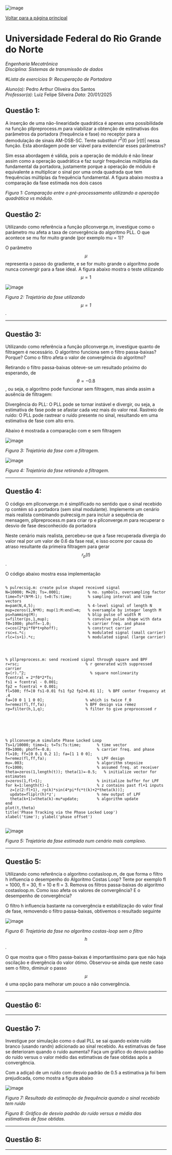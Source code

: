 ![image](https://github.com/user-attachments/assets/9f4a79da-715b-48a5-a11c-6d72b54991f6)<script type="text/javascript" async
  src="https://cdn.jsdelivr.net/npm/mathjax@3/es5/tex-mml-chtml.js">
</script>

[Voltar para a página principal](../index.md)

# Universidade Federal do Rio Grande do Norte

*Engenharia Mecatrônica*  
*Disciplina: Sistemas de transmissão de dados*

#*Lista de exercícios 9: Recuperação de Portadora*

*Aluno(a):* Pedro Arthur Oliveira dos Santos  
*Professor(a):* Luiz Felipe Silveira
*Data:* 20/01/2025

## Questão 1:
A inserção de uma não-linearidade quadrática é apenas uma possibilidade na função pllpreprocess.m para viabilizar a obtenção de estimativas dos parâmetros da portadora (frequência e fase) no receptor para a demodulação de sinais AM-DSB-SC. Tente substituir $r^{2}(t)$ por $|r(t)|$
nessa função. Esta abordagem pode ser viável para evidenciar esses parâmetros?

Sim essa abordagem é válida, pois a operação de módulo é não linear assim como a operação quadrática e faz surgir frequências múltiplas da fundamental da portadora, justamente porque a operação de módulo é equivalente a multiplicar o sinal por uma onda quadrada que tem frequências múltiplas da frequência fundamental.
A figura abaixo mostra a comparação da fase estimada nos dois casos




*Figura 1: Comparação entre o pré-processamento utilizando a operação quadrática vs módulo.*



## Questão 2:
Utilizando como referência a função pllconverge.m, investigue como o parâmetro mu afeta a
taxa de convergência do algoritmo PLL. O que acontece se mu for muito grande (por exemplo
mu = 1)?

O parâmetro $$\mu$$ representa o passo do gradiente, e se for muito grande o algorítmo pode nunca convergir para a fase ideal.
A figura abaixo mostra o teste utilizando $$\mu = 1$$


![image](https://github.com/user-attachments/assets/5be84af1-153d-4f8a-8093-9446c774ff6f)

*Figura 2: Trajetória da fase utilizando $$\mu = 1$$.*





---

## Questão 3:
Utilizando como referência a função pllconverge.m, investigue quanto de filtragem é necessário.
O algoritmo funciona sem o filtro passa-baixas? Porque? Como o filtro afeta o valor de
convergência do algoritmo?

Retirando o filtro passa-baixas obteve-se um resultado próximo do esperando, de $$\theta = -0.8$$, ou seja, o algorítmo pode funcionar sem filtragem, mas ainda assim a ausência de filtragem:

Divergência do PLL: O PLL pode se tornar instável e divergir, ou seja, a estimativa de fase pode se afastar cada vez mais do valor real.
Rastreio de ruído: O PLL pode rastrear o ruído presente no sinal, resultando em uma estimativa de fase com alto erro.

Abaixo é mostrada a comparação com e sem filtragem


![image](https://github.com/user-attachments/assets/f585800b-2f4d-4c7e-91dd-2865dca311e7)

*Figura 3: Trajetória da fase com a filtragem.*


![image](https://github.com/user-attachments/assets/431c91eb-2e92-474c-b93f-58f593f127c4)

*Figura 4: Trajetória da fase retirando a filtragem.*







---

## Questão 4:
O código em pllconverge.m é simplificado no sentido que o sinal recebido rp contém só a
portadora (sem sinal modulante). Implemente um cenário mais realista combinando pulrecsig.m para incluir a sequência de mensagem, pllpreprocess.m para criar rp e pllconverge.m para recuperar o desvio de fase desconhecido da portadora

Neste cenário mais realista, percebeu-se que a fase recuperada divergia do valor real por um valor de 0.6 da fase real, e isso ocorre por causa do atraso resultante da primeira filtragem para gerar $$r_p(t)$$.


O código abaixo mostra essa implementação
```

% pulrecsig.m: create pulse shaped received signal
N=10000; M=20; Ts=.0001;            % no. symbols, oversampling factor
time=Ts*(N*M-1); t=0:Ts:time;       % sampling interval and time vectors
m=pam(N,4,5);                       % 4-level signal of length N
mup=zeros(1,N*M); mup(1:M:end)=m;   % oversample by integer length M
ps=hamming(M);                      % blip pulse of width M
s=filter(ps,1,mup);                 % convolve pulse shape with data
f0=1000; phoff=-1.0;                % carrier freq. and phase
c=cos(2*pi*f0*t+phoff);             % construct carrier
rsc=s.*c;                           % modulated signal (small carrier)
rlc=(s+1).*c;                       % modulated signal (large carrier)




% pllpreprocess.m: send received signal through square and BPF
r=rsc;                             % r generated with suppressed carrier      
q=(r).^2;                            % square nonlinearity
fcentral = 2*f0*2*Ts;
fs1 = fcentral - 0.001;
fp2 = fcentral + 0.001;
fl=500; ff=[0 fs1-0.01 fs1 fp2 fp2+0.01 1];  % BPF center frequency at .4
fa=[0 0 1 1 0 0];                  % which is twice f_0
h=remez(fl,ff,fa);                 % BPF design via remez
rp=filter(h,1,q);                  % filter to give preprocessed r






% pllconverge.m simulate Phase Locked Loop
Ts=1/10000; time=1; t=Ts:Ts:time;       % time vector
f0=1000; phoff=-0.8;                    % carrier freq. and phase
fl=10; ff=[0 0.1 0.2 1]; fa=[1 1 0 0];
h=remez(fl,ff,fa);                      % LPF design
mu=.003;                                % algorithm stepsize
fc=1000;                                % assumed freq. at receiver
theta=zeros(1,length(t)); theta(1)=-0.5;   % initialize vector for estimates
z=zeros(1,fl+1);                        % initialize buffer for LPF
for k=1:length(t)-1                     % z contains past fl+1 inputs
  z=[z(2:fl+1), rp(k)*sin(4*pi*fc*t(k)+2*theta(k))];
  update=fliplr(h)*z';                  % new output of LPF
  theta(k+1)=theta(k)-mu*update;        % algorithm update
end
plot(t,theta)
title('Phase Tracking via the Phase Locked Loop')
xlabel('time'); ylabel('phase offset')


```


![image](https://github.com/user-attachments/assets/cd063cf8-8ebd-4596-b35f-5d2edda938cb)

*Figura 5: Trajetória da fase estimada num cenário mais complexo.*




---



## Questão 5:
Utilizando como referência o algoritmo costasloop.m, de que forma o filtro h influencia o
desempenho do Algoritmo Costas Loop? Tente por exemplo fl = 1000, fl = 30, fl = 10
e fl = 3. Remova os filtros passa-baixas do algoritmo costasloop.m. Como isso afeta os valores
de convergência? E o desempenho de convergência?

O filtro h influencia bastante na convergência e estabilização do valor final de fase,
removendo o filtro passa-baixas, obtivemos o resultado seguinte


![image](https://github.com/user-attachments/assets/cb0720fe-ab8f-47f2-b9d4-8508dc561d8c)

*Figura 6: Trajetória da fase no algorítmo costas-loop sem o filtro $$h$$.*

O que mostra que o filtro passa-baixas é importantíssimo para que não haja oscilação e divergência do valor ótimo.
Observou-se ainda que neste caso sem o filtro, diminuir o passo $$\mu$$ é uma opção para melhorar um pouco a não convergência.



---



## Questão 6:





---


## Questão 7:
Investigue por simulação como o dual PLL se sai quando existe ruído branco (usando randn)
adicionado ao sinal recebido. As estimativas de fase se deterioram quando o ruído aumenta?
Faça um gráfico do desvio padrão do ruído versus o valor médio das estimativas de fase obtidas
após a convergência.



Com a adiçaõ de um ruído com desvio padrão de 0.5 a estimativa ja foi bem prejudicada, como mostra a figura abaixo

![image](https://github.com/user-attachments/assets/7666539d-d394-4113-9679-f06d55bac023)

*Figura 7: Resultado da estimação de frequência quando o sinal recebido tem ruído*





*Figura 8: Gráfico de desvio padrão do ruído versus a média das estimativas de fase obtidas.*

---


## Questão 8:






---
